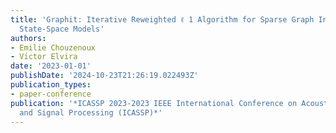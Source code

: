 ```yaml
---
title: 'Graphit: Iterative Reweighted ℓ 1 Algorithm for Sparse Graph Inference in
  State-Space Models'
authors:
- Emilie Chouzenoux
- Vı́ctor Elvira
date: '2023-01-01'
publishDate: '2024-10-23T21:26:19.022493Z'
publication_types:
- paper-conference
publication: '*ICASSP 2023-2023 IEEE International Conference on Acoustics, Speech
  and Signal Processing (ICASSP)*'
---
```

